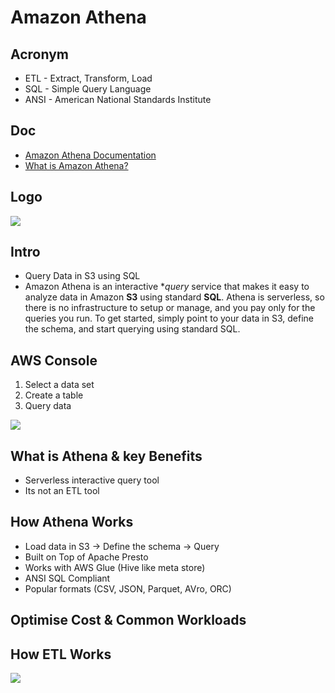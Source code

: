 # Amazon Athena

## Acronym
* ETL - Extract, Transform, Load
* SQL - Simple Query Language
* ANSI - American National Standards Institute

## Doc
* [Amazon Athena Documentation](https://docs.aws.amazon.com/athena/)
* [What is Amazon Athena?](https://docs.aws.amazon.com/athena/latest/ug/what-is.html)

## Logo
[<img src="https://i.imgur.com/SC62uXN.png">](https://i.imgur.com/SC62uXN.png)

## Intro
* Query Data in S3 using SQL
* Amazon Athena is an interactive **query* service that makes it easy to analyze data
  in Amazon **S3** using standard **SQL**. Athena is serverless, so there is no infrastructure
  to setup or manage, and you pay only for the queries you run. To get started,
  simply point to your data in S3, define the schema, and start querying using standard SQL. 

## AWS Console
1) Select a data set
2) Create a table
3) Query data

[<img src="https://i.imgur.com/TnZnNJW.png">](https://i.imgur.com/TnZnNJW.png)

## What is Athena & key Benefits
* Serverless interactive query tool
* Its not an ETL tool

## How Athena Works
* Load data in S3 -> Define the schema -> Query
* Built on Top of Apache Presto
* Works with AWS Glue (Hive like meta store)
* ANSI SQL Compliant
* Popular formats (CSV, JSON, Parquet, AVro, ORC)

## Optimise Cost & Common Workloads

## How ETL Works
[<img src="https://i.imgur.com/hAfdiLu.png">](https://i.imgur.com/hAfdiLu.png)
